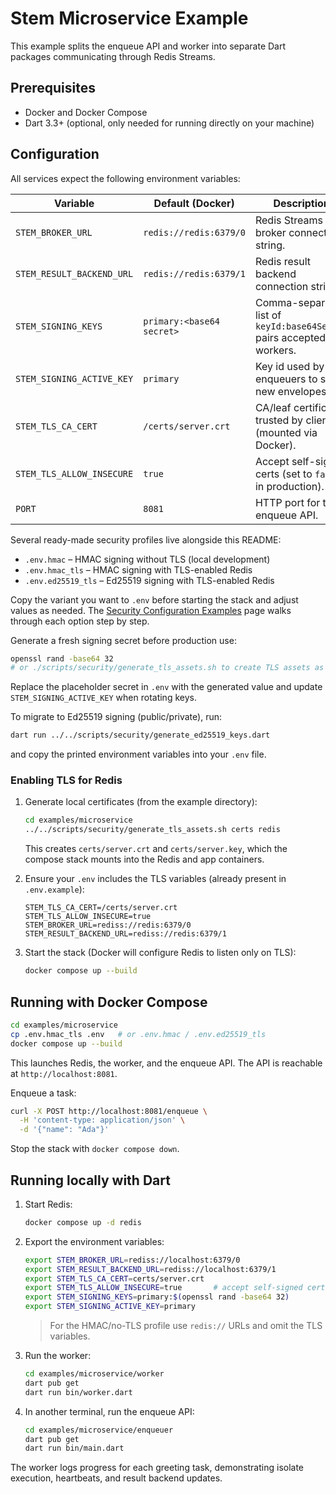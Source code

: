 # Stem Microservice Example

This example splits the enqueue API and worker into separate Dart packages communicating through Redis Streams.

## Prerequisites

- Docker and Docker Compose
- Dart 3.3+ (optional, only needed for running directly on your machine)

## Configuration

All services expect the following environment variables:

| Variable | Default (Docker) | Description |
| --- | --- | --- |
| `STEM_BROKER_URL` | `redis://redis:6379/0` | Redis Streams broker connection string. |
| `STEM_RESULT_BACKEND_URL` | `redis://redis:6379/1` | Redis result backend connection string. |
| `STEM_SIGNING_KEYS` | `primary:<base64 secret>` | Comma-separated list of `keyId:base64Secret` pairs accepted by workers. |
| `STEM_SIGNING_ACTIVE_KEY` | `primary` | Key id used by enqueuers to sign new envelopes. |
| `STEM_TLS_CA_CERT` | `/certs/server.crt` | CA/leaf certificate trusted by clients (mounted via Docker). |
| `STEM_TLS_ALLOW_INSECURE` | `true` | Accept self-signed certs (set to `false` in production). |
| `PORT` | `8081` | HTTP port for the enqueue API. |

Several ready-made security profiles live alongside this README:

- `.env.hmac` – HMAC signing without TLS (local development)
- `.env.hmac_tls` – HMAC signing with TLS-enabled Redis
- `.env.ed25519_tls` – Ed25519 signing with TLS-enabled Redis

Copy the variant you want to `.env` before starting the stack and adjust values as needed. The [Security Configuration Examples](../../docs/process/security-examples.md) page walks through each option step by step.

Generate a fresh signing secret before production use:

```bash
openssl rand -base64 32
# or ./scripts/security/generate_tls_assets.sh to create TLS assets as well
```
Replace the placeholder secret in `.env` with the generated value and update `STEM_SIGNING_ACTIVE_KEY` when rotating keys.

To migrate to Ed25519 signing (public/private), run:

```bash
dart run ../../scripts/security/generate_ed25519_keys.dart
```

and copy the printed environment variables into your `.env` file.

### Enabling TLS for Redis

1. Generate local certificates (from the example directory):

   ```bash
   cd examples/microservice
   ../../scripts/security/generate_tls_assets.sh certs redis
   ```

   This creates `certs/server.crt` and `certs/server.key`, which the compose stack mounts into the Redis and app containers.

2. Ensure your `.env` includes the TLS variables (already present in `.env.example`):

   ```
   STEM_TLS_CA_CERT=/certs/server.crt
   STEM_TLS_ALLOW_INSECURE=true
   STEM_BROKER_URL=rediss://redis:6379/0
   STEM_RESULT_BACKEND_URL=rediss://redis:6379/1
   ```

3. Start the stack (Docker will configure Redis to listen only on TLS):

   ```bash
   docker compose up --build
   ```

## Running with Docker Compose

```bash
cd examples/microservice
cp .env.hmac_tls .env   # or .env.hmac / .env.ed25519_tls
docker compose up --build
```

This launches Redis, the worker, and the enqueue API. The API is reachable at `http://localhost:8081`.

Enqueue a task:

```bash
curl -X POST http://localhost:8081/enqueue \
  -H 'content-type: application/json' \
  -d '{"name": "Ada"}'
```

Stop the stack with `docker compose down`.

## Running locally with Dart

1. Start Redis:

   ```bash
   docker compose up -d redis
   ```

2. Export the environment variables:

   ```bash
   export STEM_BROKER_URL=rediss://localhost:6379/0
   export STEM_RESULT_BACKEND_URL=rediss://localhost:6379/1
   export STEM_TLS_CA_CERT=certs/server.crt
   export STEM_TLS_ALLOW_INSECURE=true       # accept self-signed certs for local testing
   export STEM_SIGNING_KEYS=primary:$(openssl rand -base64 32)
   export STEM_SIGNING_ACTIVE_KEY=primary
   ```

   > For the HMAC/no-TLS profile use `redis://` URLs and omit the TLS variables.

3. Run the worker:

   ```bash
   cd examples/microservice/worker
   dart pub get
   dart run bin/worker.dart
   ```

4. In another terminal, run the enqueue API:

   ```bash
   cd examples/microservice/enqueuer
   dart pub get
   dart run bin/main.dart
   ```

The worker logs progress for each greeting task, demonstrating isolate execution, heartbeats, and result backend updates.
